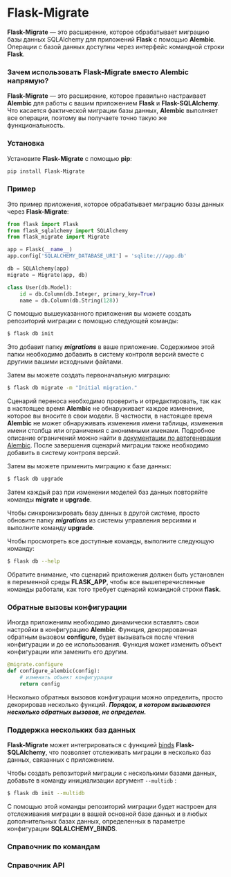 # Flask-Migrate

**Flask-Migrate** — это расширение, которое обрабатывает миграцию базы данных SQLAlchemy для приложений **Flask** с помощью **Alembic**. Операции с базой данных доступны через интерфейс командной строки **Flask**.

### Зачем использовать Flask-Migrate вместо Alembic напрямую?

**Flask-Migrate** — это расширение, которое правильно настраивает **Alembic** для работы с вашим приложением **Flask** и **Flask-SQLAlchemy**. Что касается фактической миграции базы данных, **Alembic** выполняет все операции, поэтому вы получаете точно такую же функциональность.

### Установка

Установите **Flask-Migrate** с помощью **pip**:

```bash
pip install Flask-Migrate
```

### Пример

Это пример приложения, которое обрабатывает миграцию базы данных через **Flask-Migrate**:

```python
from flask import Flask
from flask_sqlalchemy import SQLAlchemy
from flask_migrate import Migrate

app = Flask(__name__)
app.config['SQLALCHEMY_DATABASE_URI'] = 'sqlite:///app.db'

db = SQLAlchemy(app)
migrate = Migrate(app, db)

class User(db.Model):
    id = db.Column(db.Integer, primary_key=True)
    name = db.Column(db.String(128))
```

С помощью вышеуказанного приложения вы можете создать репозиторий миграции с помощью следующей команды:

```bash
$ flask db init
```

Это добавит папку _**migrations**_ в ваше приложение. Содержимое этой папки необходимо добавить в систему контроля версий вместе с другими вашими исходными файлами.

Затем вы можете создать первоначальную миграцию:

```bash
$ flask db migrate -m "Initial migration."
```

Сценарий переноса необходимо проверить и отредактировать, так как в настоящее время **Alembic** не обнаруживает каждое изменение, которое вы вносите в свои модели. В частности, в настоящее время **Alembic** не может обнаруживать изменения имени таблицы, изменения имени столбца или ограничения с анонимными именами. Подробное описание ограничений можно найти в [документации по автогенерации Alembic](http://alembic.zzzcomputing.com/en/latest/autogenerate.html#what-does-autogenerate-detect-and-what-does-it-not-detect). После завершения сценарий миграции также необходимо добавить в систему контроля версий.

Затем вы можете применить миграцию к базе данных:

```bash
$ flask db upgrade
```

Затем каждый раз при изменении моделей баз данных повторяйте команды **migrate** и **upgrade**.

Чтобы синхронизировать базу данных в другой системе, просто обновите папку _**migrations**_ из системы управления версиями и выполните команду **upgrade**.

Чтобы просмотреть все доступные команды, выполните следующую команду:

```bash
$ flask db --help
```

Обратите внимание, что сценарий приложения должен быть установлен в переменной среды **FLASK\_APP**, чтобы все вышеперечисленные команды работали, как того требует сценарий командной строки **flask**.

### Обратные вызовы конфигурации

Иногда приложениям необходимо динамически вставлять свои настройки в конфигурацию **Alembic**. Функция, декорированная обратным вызовом **configure**, будет вызываться после чтения конфигурации и до ее использования. Функция может изменить объект конфигурации или заменить его другим.

```python
@migrate.configure
def configure_alembic(config):
    # изменить объект конфигурации
    return config
```

Несколько обратных вызовов конфигурации можно определить, просто декорировав несколько функций. _**Порядок, в котором вызываются несколько обратных вызовов, не определен.**_

### Поддержка нескольких баз данных

**Flask-Migrate** может интегрироваться с функцией [binds](http://flask-sqlalchemy.pocoo.org/binds/) **Flask-SQLAlchemy**, что позволяет отслеживать миграции в несколько баз данных, связанных с приложением.

Чтобы создать репозиторий миграции с несколькими базами данных, добавьте в команду инициализации аргумент `--multidb` :

```bash
$ flask db init --multidb
```

С помощью этой команды репозиторий миграции будет настроен для отслеживания миграции в вашей основной базе данных и в любых дополнительных базах данных, определенных в параметре конфигурации **SQLALCHEMY\_BINDS**.

### Справочник по командам

### Справочник API
